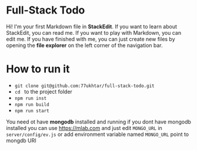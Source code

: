 # Full-Stack Todo

Hi! I'm your first Markdown file in **StackEdit**. If you want to learn about StackEdit, you can read me. If you want to play with Markdown, you can edit me. If you have finished with me, you can just create new files by opening the **file explorer** on the left corner of the navigation bar.


# How to run it

- `git clone git@github.com:77ukhtar/full-stack-todo.git`
- `cd ` to the project folder
- `npm run inst`
- `npm run build`
- `npm run start`

You need ot have **mongodb**  installed and running if you dont have mongodb installed you can use https://mlab.com and just edit `MONGO_URL`  in `server/config/ev.js` or add environment variable named `MONGO_URL` point to mongdb URI